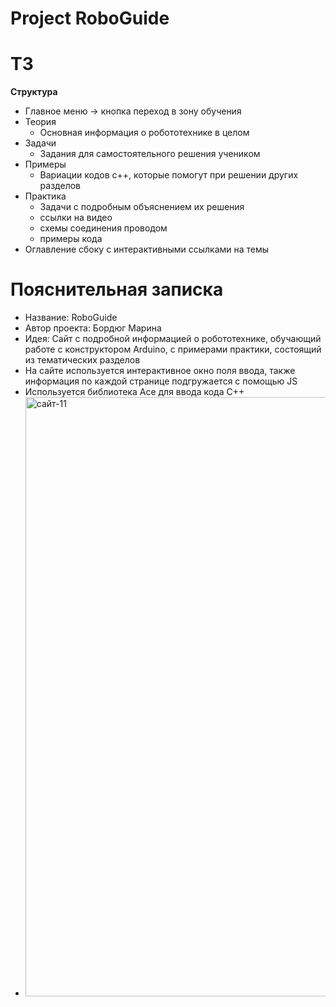 # Project RoboGuide

# ТЗ
**Структура**
- Главное меню -> кнопка переход в зону обучения
- Теория
  - Основная информация о робототехнике в целом
- Задачи
  - Задания для самостоятельного решения учеником
- Примеры
  - Вариации кодов c++, которые помогут при решении других разделов
- Практика
  - Задачи с подробным объяснением их решения
  - ссылки на видео
  - схемы соединения проводом
  - примеры кода
- Оглавление сбоку с интерактивными ссылками на темы

# Пояснительная записка
- Название: RoboGuide
- Автор проекта: Бордюг Марина
- Идея: Сайт с подробной информацией о робототехнике, обучающий работе с конструктором Arduino, с примерами практики, состоящий из тематических разделов
- На сайте используется интерактивное окно поля ввода, также информация по каждой странице подгружается с помощью JS
- Используется библиотека Ace для ввода кода C++
- <img width="959" alt="сайт-11" src="https://github.com/Marina-Bordug/RoboGuider/assets/116741086/4c33caa0-fb93-44d7-85f5-6c8ceebe45d8">


